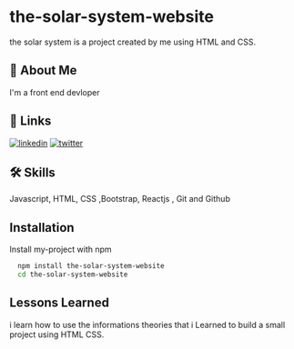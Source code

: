 # the-solar-system-website
the solar system is a project created by me using HTML and CSS.
## 🚀 About Me
I'm a front end devloper 


## 🔗 Links

[![linkedin](https://img.shields.io/badge/linkedin-0A66C2?style=for-the-badge&logo=linkedin&logoColor=white)](https://www.linkedin.com/in/hamza-el-ghazi-0306b9227/)
[![twitter](https://img.shields.io/badge/twitter-1DA1F2?style=for-the-badge&logo=twitter&logoColor=white)](https://twitter.com/HamzaElGhazii)


## 🛠 Skills
Javascript, HTML, CSS ,Bootstrap, Reactjs , Git and Github


## Installation

Install my-project with npm

```bash
  npm install the-solar-system-website
  cd the-solar-system-website
```
    
## Lessons Learned

i learn how to use the informations theories that i Learned to build a small project using HTML CSS. 


